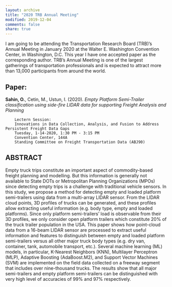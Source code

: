```yaml
---
layout: archive
title: "2020 TRB Annual Meeting"
modified: 2019-12-04
comments: false
share: true
---
```



I am going to be attending the Transportation Research Board (TRB)’s Annual Meeting in January 2020 at the Walter E. Washington Convention Center, in Washington, D.C. This year I have one accepted paper as the corresponding author. TRB’s Annual Meeting is one of the largest gatherings of transportation professionals and is expected to attract more than 13,000 participants from around the world.

## Paper:

  **Sahin, O.**, Cetin, M., Ustun, I. (2020). _Empty Platform Semi-Trailer classification using side-fire LIDAR data for supporting Freight Analysis and Planning_

		Lectern Session:
		Innovations in Data Collection, Analysis, and Fusion to Address Persistent Freight Data Gaps
		Tuesday, 1-14-2020, 1:30 PM - 3:15 PM
		Convention Center, 144A
		Standing Committee on Freight Transportation Data (ABJ90)

## ABSTRACT

Empty truck trips constitute an important aspect of commodity-based freight planning and modelling. But this information is generally not available to State DOTs or Metropolitan Planning Organizations (MPOs) since detecting empty trips is a challenge with traditional vehicle sensors. In this study, we propose a method for detecting empty and loaded platform semi-trailers using data from a multi-array LIDAR sensor. From the LIDAR cloud points, 3D profiles of trucks can be generated, and these profiles allow extracting useful information (e.g. body type, empty and loaded platforms). Since only platform semi-trailers’ load is observable from their 3D profiles, we only consider open platform trailers which constitute 20% of the truck trailer population in the USA. This paper shows how point-cloud data from a 16-beam LIDAR sensor are processed to extract useful information and features to distinguish between empty and loaded platform semi-trailers versus all other major truck body types (e.g. dry van, container, tank, automobile transport, etc.). Several machine learning (ML) models, in particular, K-Nearest Neighbors (KNN), Multilayer Perceptron (MLP), Adaptive Boosting (AdaBoost.M2), and Support Vector Machines (SVM) are implemented on the field data collected on a freeway segment that includes over nine-thousand trucks. The results show that all major semi-trailers and empty platform semi-trailers can be distinguished with very high level of accuracies of 99% and 97% respectively.
